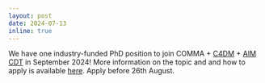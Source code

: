 ```yaml
---
layout: post
date: 2024-07-13
inline: true
---
```


We have one industry-funded PhD position to join COMMA + [C4DM](https://www.c4dm.eecs.qmul.ac.uk/) + [AIM CDT](https://www.aim.qmul.ac.uk/) in September 2024! More information on the topic and and how to apply is available [here](https://www.aim.qmul.ac.uk/apply/). Apply before 26th August. 
